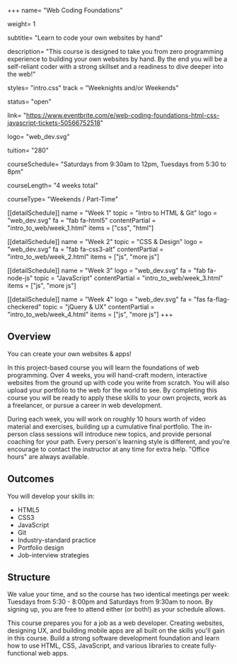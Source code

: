 +++
name= "Web Coding Foundations"

weight= 1

subtitle= "Learn to code your own websites by hand"

description= "This course is designed to take you from zero programming experience to building your own websites by hand.  By the end you will be a self-reliant coder with a strong skillset and a readiness to dive deeper into the web!"

styles= "intro.css"
track = "Weeknights and/or Weekends"

status= "open"

link= "https://www.eventbrite.com/e/web-coding-foundations-html-css-javascript-tickets-50566752518"

logo= "web_dev.svg"

tuition= "280"

courseSchedule= "Saturdays from 9:30am to 12pm, Tuesdays from 5:30 to 8pm"

courseLength= "4 weeks total"

courseType= "Weekends / Part-Time"

[[detailSchedule]]
name = "Week 1"
topic = "Intro to HTML & Git"
logo = "web_dev.svg"
fa = "fab fa-html5"
contentPartial = "intro_to_web/week_1.html"
items = ["css", "html"]

[[detailSchedule]]
name = "Week 2"
topic = "CSS & Design"
logo = "web_dev.svg"
fa = "fab fa-css3-alt"
contentPartial = "intro_to_web/week_2.html"
items = ["js", "more js"]

[[detailSchedule]]
name = "Week 3"
logo = "web_dev.svg"
fa = "fab fa-node-js"
topic = "JavaScript"
contentPartial = "intro_to_web/week_3.html"
items = ["js", "more js"]

[[detailSchedule]]
name = "Week 4"
logo = "web_dev.svg"
fa = "fas fa-flag-checkered"
topic = "jQuery & UX"
contentPartial = "intro_to_web/week_4.html"
items = ["js", "more js"]
+++

## Overview

You can create your own websites & apps!

In this project-based course you will learn the foundations of web programming. Over 4 weeks, you will hand-craft modern, interactive websites from the ground up with code you write from scratch. You will also upload your portfolio to the web for the world to see. By completing this course you will be ready to apply these skills to your own projects, work as a freelancer, or pursue a career in web development.

During each week, you will work on roughly 10 hours worth of video material and exercises, building up a cumulative final portfolio. The in-person class sessions will introduce new topics, and provide personal coaching for your path. Every person's learning style is different, and you're encourage to contact the instructor at any time for extra help. "Office hours" are always available.

## Outcomes

You will develop your skills in:

* HTML5
* CSS3
* JavaScript
* Git
* Industry-standard practice
* Portfolio design
* Job-interview strategies

## Structure

We value your time, and so the course has two identical meetings per week: Tuesdays from 5:30 - 8:00pm and Saturdays from 9:30am to noon. By signing up, you are free to attend either (or both!) as your schedule allows.

This course prepares you for a job as a web developer. Creating websites, designing UX, and building mobile apps are all built on the skills you'll gain in this course.
Build a strong software development foundation and learn how to use HTML, CSS, JavaScript, and various libraries to create fully-functional web apps.
